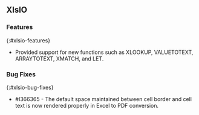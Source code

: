## XlsIO

### Features
{:#xlsio-features}

* Provided support for new functions such as XLOOKUP, VALUETOTEXT, ARRAYTOTEXT, XMATCH, and LET.

### Bug Fixes
{:#xlsio-bug-fixes}

* \#I366365 - The default space maintained between cell border and cell text is now rendered properly in Excel to PDF conversion.